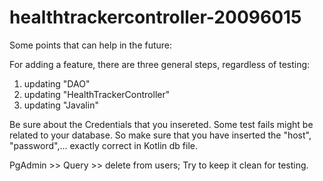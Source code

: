 # healthtrackercontroller-20096015

Some points that can help in the future:


For adding a feature, there are three general steps, regardless of testing:
  1. updating "DAO"
  2. updating "HealthTrackerController"
  3. updating "Javalin"
  
  
Be sure about the Credentials that you insereted. Some test fails might be related to your database. 
  So make sure that you have inserted the "host", "password",... exactly correct in Kotlin db file.
  


PgAdmin >> Query >> delete from users; 
  Try to keep it clean for testing. 
  
  
